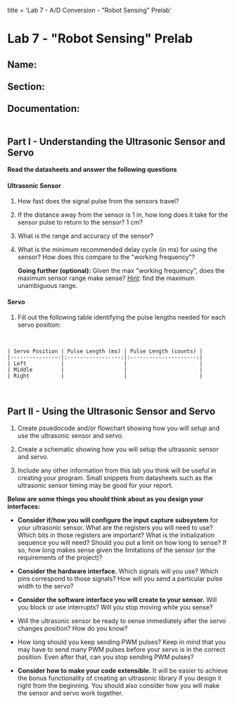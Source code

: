 title = 'Lab 7 - A/D Conversion - "Robot Sensing" Prelab'

# Lab 7 - "Robot Sensing" Prelab

**Name:**
<br>
<br>
**Section:**
<br>
<br>
**Documentation:**
<br>
<br>
<br>
Part I - Understanding the Ultrasonic Sensor and Servo
------------------------------------------------------

**Read the datasheets and answer the following questions**


#### Ultrasonic Sensor 
1.  How fast does the signal pulse from the sensors travel?

2.  If the distance away from the sensor is 1 in, how long does it take for the
    sensor pulse to return to the sensor?  1 cm?

3.  What is the range and accuracy of the sensor?

4.  What is the minimum recommended delay cycle (in ms) for using the sensor?  How does this compare to the "working frequency"?

    **Going further (optional):**
    Given the max "working frequency", does the maximum sensor range
    make sense?  <u>Hint</u>:  find the maximum unambiguous range.


#### Servo
1.  Fill out the following table identifying the pulse lengths needed for each servo position:
<br>

    | Servo Position | Pulse Length (ms) | Pulse Length (counts) |
    |----------------|:-----------------:|:---------------------:|
    | Left           |                   |                       |
    | Middle         |                   |                       |
    | Right          |                   |                       |
    
<br>

Part II - Using the Ultrasonic Sensor and Servo
-----------------------------------------------

1. Create psuedocode and/or flowchart showing how you will *setup* and *use* the ultrasonic sensor and servo.

2. Create a schematic showing how you will setup the ultrasonic sensor and servo.

3. Include any other information from this lab you think will be useful in creating your program.  Small snippets from datasheets such as the ultrasonic sensor timing may be good for your report.

**Below are some things you should think about as you design your interfaces:**

 - **Consider if/how you will configure the input capture subsystem** for your ultrasonic sensor.  What are the registers you will need to use?  Which bits in those registers are important?  What is the initialization sequence you will need?  Should you put a limit on how long to sense?  If so, how long makes sense given the limitations of the sensor (or the requirements of the project)?

 - **Consider the hardware interface.**  Which signals will you use?  Which pins correspond to those signals?  How will you send a particular pulse width to the servo?

 - **Consider the software interface you will create to your sensor.**  Will you block or use interrupts?  Will you stop moving while you sense?

 - Will the ultrasonic sensor be ready to sense immediately after the servo changes position?  How do you know? 

 - How long should you keep sending PWM pulses?  Keep in mind that you may have to send many PWM pulses before your servo is in the correct position.  Even after that, can you stop sending PWM pulses?
 
 - **Consider how to make your code extensible.**  It will be easier to achieve the bonus functionality of creating an ultrasonic library if you design it right from the beginning.  You should also consider how you will make the sensor and servo work together.

